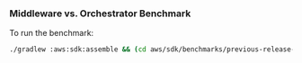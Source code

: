 ### Middleware vs. Orchestrator Benchmark

To run the benchmark:
```bash
./gradlew :aws:sdk:assemble && (cd aws/sdk/benchmarks/previous-release-comparison && cargo bench)
```

